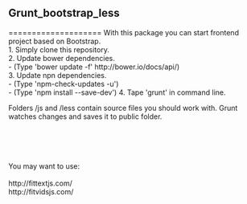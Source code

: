 <h2>Grunt_bootstrap_less</h2>
====================
With this package you can start frontend project based on Bootstrap. <br>
1. Simply clone this repository. <br>
2. Update bower dependencies.<br>
    - (Type 'bower update -f'   http://bower.io/docs/api/)<br>
3. Update npn dependencies.<br>
    - (Type 'npm-check-updates -u')<br>
    - (Type 'npm install --save-dev')
4. Tape 'grunt' in command line.<br>

Folders /js and /less contain source files you should work with. Grunt watches changes and saves it to public folder. 

<br>
<br>
<br>
<br>
You may want to use:<br>
<br>
http://fittextjs.com/
<br>
http://fitvidsjs.com/